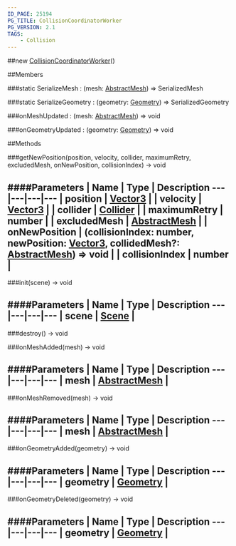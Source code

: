 ```yaml
---
ID_PAGE: 25194
PG_TITLE: CollisionCoordinatorWorker
PG_VERSION: 2.1
TAGS:
    - Collision
---
```

##new [CollisionCoordinatorWorker](/classes/CollisionCoordinatorWorker)()


##Members

###static SerializeMesh : (mesh: [AbstractMesh](/classes/AbstractMesh)) =&gt; SerializedMesh


###static SerializeGeometry : (geometry: [Geometry](/classes/Geometry)) =&gt; SerializedGeometry


###onMeshUpdated : (mesh: [AbstractMesh](/classes/AbstractMesh)) =&gt; void


###onGeometryUpdated : (geometry: [Geometry](/classes/Geometry)) =&gt; void




##Methods

###getNewPosition(position, velocity, collider, maximumRetry, excludedMesh, onNewPosition, collisionIndex) &rarr; void

####Parameters
 | Name | Type | Description
---|---|---|---
 | position | [Vector3](/classes/Vector3) | 
 | velocity | [Vector3](/classes/Vector3) | 
 | collider | [Collider](/classes/Collider) | 
 | maximumRetry | number | 
 | excludedMesh | [AbstractMesh](/classes/AbstractMesh) | 
 | onNewPosition | (collisionIndex: number, newPosition: [Vector3](/classes/Vector3), collidedMesh?: [AbstractMesh](/classes/AbstractMesh)) =&gt; void | 
 | collisionIndex | number | 
---

###init(scene) &rarr; void

####Parameters
 | Name | Type | Description
---|---|---|---
 | scene | [Scene](/classes/Scene) | 
---

###destroy() &rarr; void


###onMeshAdded(mesh) &rarr; void

####Parameters
 | Name | Type | Description
---|---|---|---
 | mesh | [AbstractMesh](/classes/AbstractMesh) | 
---

###onMeshRemoved(mesh) &rarr; void

####Parameters
 | Name | Type | Description
---|---|---|---
 | mesh | [AbstractMesh](/classes/AbstractMesh) | 
---

###onGeometryAdded(geometry) &rarr; void

####Parameters
 | Name | Type | Description
---|---|---|---
 | geometry | [Geometry](/classes/Geometry) | 
---

###onGeometryDeleted(geometry) &rarr; void

####Parameters
 | Name | Type | Description
---|---|---|---
 | geometry | [Geometry](/classes/Geometry) | 
---
